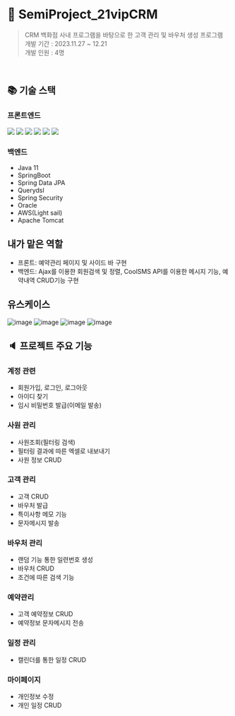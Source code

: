 # 📜 SemiProject_21vipCRM
> CRM 백화점 사내 프로그램을 바탕으로 한 고객 관리 및 바우처 생성 프로그램<br>개발 기간 : 2023.11.27 ~ 12.21
> <br>개발 인원 : 4명
<br>

## :books: 기술 스택
### 프론트엔드
  <img src="https://img.shields.io/badge/thymeleaf-005F0F?style=for-the-badge&logo=thymeleaf&logoColor=white">  <img src="https://img.shields.io/badge/html5-E34F26?style=for-the-badge&logo=html5&logoColor=white"> <img src="https://img.shields.io/badge/css3-1572B6?style=for-the-badge&logo=css3&logoColor=white">
  <img src="https://img.shields.io/badge/javascript-F7DF1E?style=for-the-badge&logo=javascript&logoColor=white">
    <img src="https://img.shields.io/badge/jquery-0769AD?style=for-the-badge&logo=jquery&logoColor=white">
      <img src="https://img.shields.io/badge/bootstrap-7952B3?style=for-the-badge&logo=bootstrap&logoColor=white">
### 백엔드  
- Java 11
- SpringBoot
- Spring Data JPA
- Querydsl
- Spring Security
- Oracle
- AWS(Light sail)
- Apache Tomcat


## 내가 맡은 역할
- 프론트: 예약관리 페이지 및 사이드 바 구현
- 백엔드: Ajax를 이용한 회원검색 및 정렬, CoolSMS API를 이용한 메시지 기능, 예약내역 CRUD기능 구현

## 유스케이스
![image](https://github.com/appletella/SemiProject_21vipCRM/assets/147576555/91bb450c-b851-432c-9f29-91283f31e8bc)
![image](https://github.com/appletella/SemiProject_21vipCRM/assets/147576555/31131080-2b26-4cf5-89c9-066fd58e760c)
![image](https://github.com/appletella/SemiProject_21vipCRM/assets/147576555/26621d15-c657-4d15-b352-023570f07a0c)
![image](https://github.com/appletella/SemiProject_21vipCRM/assets/147576555/bde45901-d8ee-4633-b64f-c51f4d1d196f)



## :speaker: 프로젝트 주요 기능 

### 계정 관련
- 회원가입, 로그인, 로그아웃
- 아이디 찾기
- 임시 비밀번호 발급(이메일 발송)
### 사원 관리
- 사원조회(필터링 검색) 
- 필터링 결과에 따른 엑셀로 내보내기
- 사원 정보 CRUD
### 고객 관리 
- 고객 CRUD
- 바우처 발급
- 특이사항 메모 기능
- 문자메시지 발송
### 바우처 관리 
- 랜덤 기능 통한 일련번호 생성
- 바우처 CRUD
- 조건에 따른 검색 기능
### 예약관리
- 고객 예약정보 CRUD
- 예약정보 문자메시지 전송
### 일정 관리 
- 캘린더를 통한 일정 CRUD
### 마이페이지
- 개인정보 수정
- 개인 일정 CRUD



